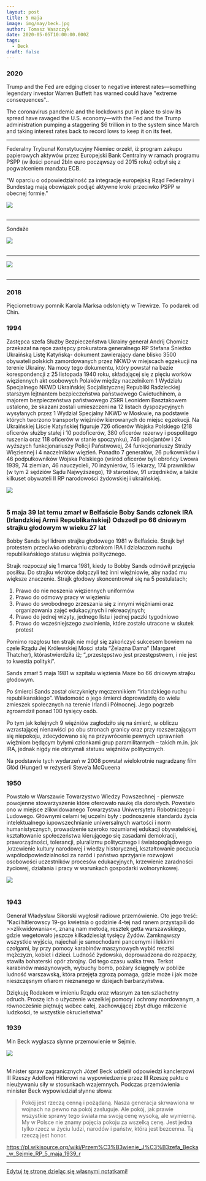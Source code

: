 ```yaml
---
layout: post
title: 5 maja
image: img/may/beck.jpg
author: Tomasz Waszczyk
date: 2020-05-05T10:00:00.000Z
tags:
  - Beck
draft: false
---
```


### 2020

Trump and the Fed are edging closer to negative interest rates—something legendary investor Warren Buffett has warned could have "extreme consequences"..

The coronavirus pandemic and the lockdowns put in place to slow its spread have ravaged the U.S. economy—with the Fed and the Trump administration pumping a staggering $6 trillion in to the system since March and taking interest rates back to record lows to keep it on its feet.

---

Federalny Trybunał Konstytucyjny Niemiec orzekł, iż program zakupu papierowych aktywów przez Europejski Bank Centralny w ramach programu PSPP (w ilości ponad 2bln euro począwszy od 2015 roku) odbył się z pogwałceniem mandatu ECB.

"W oparciu o odpowiedzialność za integrację europejską Rząd Federalny i Bundestag mają obowiązek podjąć aktywne kroki przeciwko PSPP w obecnej formie."

<img src="./img/may/ecb.png"><br><br>

---

Sondaże

<img src="./img/may/pis.jpg"><br><br>

---

<img src="./img/may/zimna-wojna.jpg"><br><br>

---

### 2018

Pięciometrowy pomnik Karola Marksa odsłonięty w Trewirze. To podarek od Chin.

### 1994

Zastępca szefa Służby Bezpieczeństwa Ukrainy generał Andrij Chomicz przekazał na ręce zastępcy prokuratora generalnego RP Stefana Śnieżko Ukraińską Listę Katyńską- dokument zawierający dane blisko 3500 obywateli polskich zamordowanych przez NKWD w miejscach egzekucji na terenie Ukrainy.
Na mocy tego dokumentu, który powstał na bazie korespondencji z 25 listopada 1940 roku, składającej się z pięciu worków więziennych akt osobowych Polaków między naczelnikem 1 Wydziału Specjalnego NKWD Ukraińskiej Socjalistycznej Republiki Radzieckiej starszym lejtnantem bezpieczeństwa państwowego Cwietuchinem, a majorem bezpieczeństwa państwowego ZSRR Leonidem Basztakowem ustalono, że skazani zostali umieszczeni na 12 listach dyspozycyjnych wysyłanych przez 1 Wydział Specjalny NKWD w Moskwie, na podstawie których tworzono transporty więźniów kierowanych do miejsc egzekucji.
Na Ukraińskiej Liście Katyńskiej figuruje 726 oficerów Wojska Polskiego (218 oficerów służby stałej i 10 podoficerów, 380 oficerów rezerwy i pospolitego ruszenia oraz 118 oficerów w stanie spoczynku), 746 policjantów i 24 wyższych funkcjonariuszy Policji Państwowej, 24 funkcjonariuszy Straży Więziennej i 4 naczelników więzień. Ponadto 7 generałów, 26 pułkowników i 46 podpułkowników Wojska Polskiego (wśród oficerów byli obrońcy Lwowa 1939, 74 ziemian, 46 nauczycieli, 70 inżynierów, 15 lekarzy, 174 prawników (w tym 2 sędziów Sądu Najwyższego), 19 starostów, 91 urzędników, a także kilkuset obywateli II RP narodowości żydowskiej i ukraińskiej.

<img src="./img/may/bykownia.jpg"><br><br>

### 5 maja 39 lat temu zmarł w Belfaście Boby Sands członek IRA (Irlandzkiej Armii Republikańskiej) Odszedł po 66 dniowym strajku głodowym w wieku 27 lat

Bobby Sands był lidrem strajku głodowego 1981 w Belfaście.
Strajk był protestem przeciwko odebraniu członkom IRA I działaczom ruchu republikańskiego statusu więźnia politycznego.

Strajk rozpoczął się 1 marca 1981, kiedy to Bobby Sands odmówił przyjęcia posiłku. Do strajku wkrótce dołączyli też inni więźniowie, aby nadać mu większe znaczenie.
Strajk głodowy skoncentrował się na 5 postulatach;
1. Prawo do nie noszenia więziennych uniformów
2. Prawo do odmowy pracy w więzieniu
3. Prawo do swobodnego zrzeszania się z innymi więźniami oraz organizowania zajęć edukacyjnych i rekreacyjnych;
4. Prawo do jednej wizyty, jednego listu i jednej paczki tygodniowo
5. Prawo do wcześniejszego zwolnienia, które zostało utracone w skutek protest

Pomimo rozgłosu ten strajk nie mógł się zakończyć sukcesem bowiem na czele Rządu Jej Królewskiej Mości stała “Żelazna Dama” (Margaret Thatcher), którastwierdziła iż; “„przestępstwo jest przestępstwem, i nie jest to kwestia polityki”.

Sands zmarł 5 maja 1981 w szpitalu więzienia Maze bo 66 dniowym strajku głodowym.

Po śmierci Sands został okrzyknięty męczennikiem “irlandzkiego ruchu republikanskiego”. Wiadomość o jego śmierci doprowadziłą do wielu zmieszek społecznych na terenie Irlandii Północnej. Jego pogrzeb zgroamdził ponad 100 tysięcy osób.

Po tym jak kolejnych 9 więźniów zagłodziło się na śmierć, w obliczu wzrastającej nienawiści po obu stronach granicy oraz przy rozszerzającym się niepokoju, zdecydowano się na przywrócenie pewnych uprawnień więźniom będącym byłymi członkami grup paramilitarnych – takich m.in. jak IRA, jednak nigdy nie otrzymali statusu więźniów politycznych.

Na podstawie tych wydarzeń w 2008 powstał wielokrotnie nagradzany film Głód (Hunger) w reżyserii Steve’a McQueena

### 1950

Powstało w Warszawie Towarzystwo Wiedzy Powszechnej - pierwsze powojenne stowarzyszenie które oferowało naukę dla dorosłych. Powstało ono w miejsce zlikwidowanego Towarzystwa Uniwersytetu Robotniczego i Ludowego.
Głównymi celami tej uczelni były : podnoszenie standardu życia intelektualnego iupowszechnianie uniwersalnych wartości i norm humanistycznych, prowadzenie szeroko rozumianej edukacji obywatelskiej, kształtowanie społeczeństwa kierującego się zasadami demokracji, praworządności, tolerancji, pluralizmu politycznego i światopoglądowego ,krzewienie kultury narodowej i wiedzy historycznej, kształtowanie poczucia współodpowiedzialności za naród i państwo sprzyjanie rozwojowi osobowości
uczestników procesów edukacyjnych,
krzewienie zaradności życiowej, działania i
pracy w warunkach gospodarki wolnorynkowej.

<img src="./img/may/twp.jpg"><br><br>

### 1943

Generał Władysław Sikorski wygłosił radiowe przemówienie.
Oto jego treść:
"Kaci hitlerowscy 19-go kwietnia o godzinie 4-tej nad ranem przystąpili do >>zlikwidowania<<, znaną nam metodą, resztek getta warszawskiego, gdzie wegetowało jeszcze kilkadziesiąt tysięcy Żydów. Zamknąwszy wszystkie wyjścia, najechali je samochodami pancernymi i lekkimi czołgami, by przy pomocy karabinów maszynowych wybić resztki mężczyzn, kobiet i dzieci. Ludność żydowska, doprowadzona do rozpaczy, stawiła bohaterski opór zbrojny. Od tego czasu walka trwa. Terkot karabinów maszynowych, wybuchy bomb, pożary ściągnęły w pobliże ludność warszawską, która przejęta zgrozą pomaga, gdzie może i jak może nieszczęsnym ofiarom nieznanego w dziejach barbarzyństwa.

Dziękuję Rodakom w imieniu Rządu oraz własnym za ten szlachetny odruch. Proszę ich o użyczenie wszelkiej pomocy i ochrony mordowanym, a równocześnie piętnuję wobec całej, zachowującej zbyt długo milczenie ludzkości, te wszystkie okrucieństwa"

### 1939

Min Beck wyglasza slynne przemowienie w Sejmie.

<img src="./img/may/beck.jpg"><br><br>

Minister spraw zagranicznych Józef Beck udzielił odpowiedzi kanclerzowi III Rzeszy Adolfowi Hitlerowi na wypowiedzenie przez III Rzeszę paktu o nieużywaniu siły w stosunkach wzajemnych. Podczas przemówienia minister Beck wypowiedział słynne słowa:

> Pokój jest rzeczą cenną i pożądaną. Nasza generacja skrwawiona w wojnach na pewno na pokój zasługuje. Ale pokój, jak prawie wszystkie sprawy tego świata ma swoją cenę wysoką, ale wymierną. My w Polsce nie znamy pojęcia pokoju za wszelką cenę. Jest jedna tylko rzecz w życiu ludzi, narodów i państw, która jest bezcenna. Tą rzeczą jest honor.

https://pl.wikisource.org/wiki/Przem%C3%B3wienie_J%C3%B3zefa_Becka_w_Sejmie_RP_5_maja_1939_r

---

<a href="https://github.com/TomaszWaszczyk/historia.waszczyk.com/edit/master/src/content/may-5.md" target="_blank">Edytuj tę stronę dzieląc się własnymi notatkami!</a>
